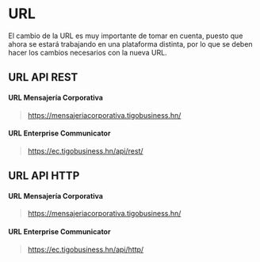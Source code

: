 # URL

El cambio de la URL es muy importante de tomar en cuenta, puesto que ahora se estará trabajando en una plataforma distinta, por lo que se deben hacer los cambios necesarios con la nueva URL.

## URL API REST

#### URL Mensajería Corporativa

>https://mensajeriacorporativa.tigobusiness.hn/


#### URL Enterprise Communicator

>https://ec.tigobusiness.hn/api/rest/



## URL API HTTP

#### URL Mensajería Corporativa

>https://mensajeriacorporativa.tigobusiness.hn/


#### URL Enterprise Communicator
> https://ec.tigobusiness.hn/api/http/
